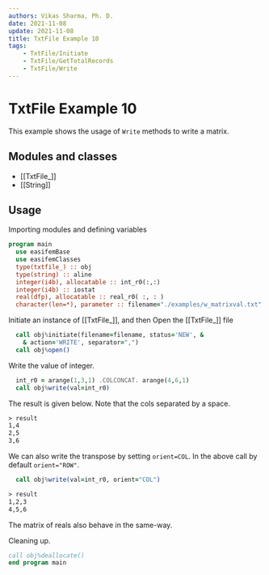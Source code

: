 ```yaml
---
authors: Vikas Sharma, Ph. D.
date: 2021-11-08
update: 2021-11-08
title: TxtFile Example 10
tags:
    - TxtFile/Initiate
    - TxtFile/GetTotalRecords
    - TxtFile/Write
---
```


# TxtFile Example 10

This example shows the usage of `Write` methods to write a matrix.

## Modules and classes

- [[TxtFile_]]
- [[String]]

## Usage

Importing modules and defining variables

``` fortran
program main
  use easifemBase
  use easifemClasses
  type(txtfile_) :: obj
  type(string) :: aline
  integer(i4b), allocatable :: int_r0(:,:)
  integer(i4b) :: iostat
  real(dfp), allocatable :: real_r0( :, : )
  character(len=*), parameter :: filename="./examples/w_matrixval.txt"
```

Initiate an instance of [[TxtFile_]], and then Open the [[TxtFile_]] file

```fortran
  call obj%initiate(filename=filename, status='NEW', &
    & action='WRITE', separator=",")
  call obj%open()
```

Write the value of integer.

```fortran
  int_r0 = arange(1,3,1) .COLCONCAT. arange(4,6,1)
  call obj%write(val=int_r0)
```

The result is given below. Note that the cols separated by a space.

```txt
> result
1,4
2,5
3,6
```

We can also write the transpose by setting `orient=COL`. In the above call by default `orient="ROW"`.

```fortran
  call obj%write(val=int_r0, orient="COL")
```

```txt
> result
1,2,3
4,5,6
```

The matrix of reals also behave in the same-way.

Cleaning up.

```fortran
call obj%deallocate()
end program main
```
